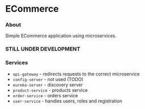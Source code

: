 # ECommerce

### About

Simple ECommerce application using microservices.

### STILL UNDER DEVELOPMENT

### Services

- `api-gateway` - redirects requests to the correct microservice
- `config-server` - not used (TODO)
- `eureka-server` - discovery server
- `product-service` - products service
- `order-service` - orders service
- `user-service` - handles users, roles and registration

